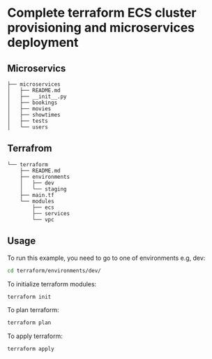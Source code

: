 # Complete terraform ECS cluster provisioning and microservices deployment

## Microservics

```
├── microservices
│   ├── README.md
│   ├── __init__.py
│   ├── bookings
│   ├── movies
│   ├── showtimes
│   ├── tests
│   └── users
```
## Terrafrom
```
└── terraform
    ├── README.md
    ├── environments
    │   ├── dev
    │   └── staging
    ├── main.tf
    └── modules
        ├── ecs
        ├── services
        └── vpc
```
## Usage

To run this example, you need to go to one of environments e.g, dev:
```bash
cd terraform/environments/dev/
```
To initialize terraform modules:
```bash
terraform init
```
To plan terraform:
```bash
terraform plan
```
To apply terraform:
```bash
terraform apply
```

